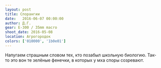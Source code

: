 ```yaml
---
layout: post
title: Спорангии
date:   2016-06-07 00:00:00
author: Д.Г.
gear: E-300 / 35mm macro
shoot_date: 2016-05-08
location: Агрогородок
colors: ['010000', '1b0e01']
---
```


Напугаем страшным словом тех, кто позабыл школьную биологию. Так-то это вон те зелёные фенечки, в которых у мха споры созревают.
